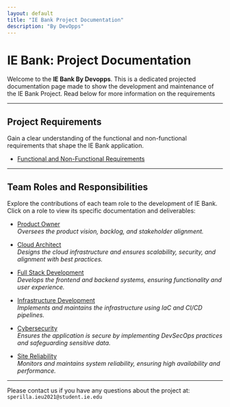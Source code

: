 ```yaml
---
layout: default
title: "IE Bank Project Documentation"
description: "By DevOpps"
---
```


# IE Bank: Project Documentation

Welcome to the **IE Bank By Devopps**. This is a dedicated projected documentation page made to show the development and maintenance of the IE Bank Project. Read below for more information on the requirements

---

## **Project Requirements**
Gain a clear understanding of the functional and non-functional requirements that shape the IE Bank application.

- [Functional and Non-Functional Requirements](requirements.md)

---

## **Team Roles and Responsibilities**
Explore the contributions of each team role to the development of IE Bank. Click on a role to view its specific documentation and deliverables:

- [Product Owner](product_owner.md)  
  *Oversees the product vision, backlog, and stakeholder alignment.*  

- [Cloud Architect](cloud_architect.md)  
  *Designs the cloud infrastructure and ensures scalability, security, and alignment with best practices.*  

- [Full Stack Development](fullstack.md)  
  *Develops the frontend and backend systems, ensuring functionality and user experience.*  

- [Infrastructure Development](infra_dev.md)  
  *Implements and maintains the infrastructure using IaC and CI/CD pipelines.*  

- [Cybersecurity](cybersecurity.md)  
  *Ensures the application is secure by implementing DevSecOps practices and safeguarding sensitive data.*  

- [Site Reliability](site_reliability.md)  
  *Monitors and maintains system reliability, ensuring high availability and performance.*  

<!-- TEAM, USE THIS LINE OF CODE TO ADD LINKS TO SECTION:
    - [SECTION NAME](section.file.md)
 -->

---

Please contact us if you have any questions about the project at: `sperilla.ieu2021@student.ie.edu`



